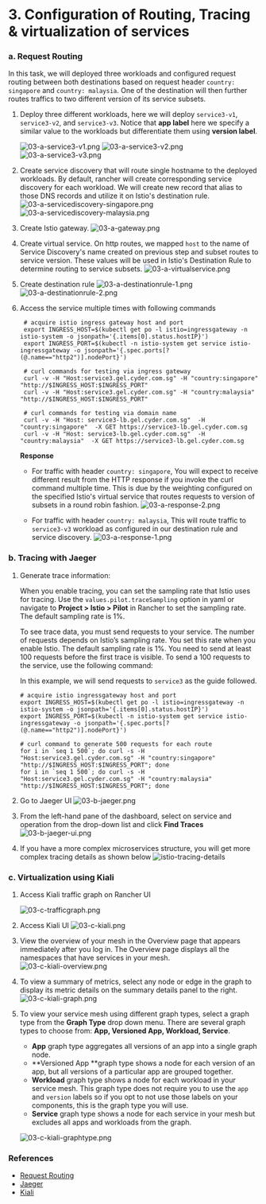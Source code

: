 # 3. Configuration of Routing, Tracing & virtualization of services

### a. Request Routing

In this task, we will deployed three workloads and configured request routing between both destinations based on request header `country: singapore` and `country: malaysia`. One of the destination will then further routes traffics to two different version of its service subsets.

1. Deploy three different workloads, here we will deploy `service3-v1`, `service3-v2`, and `service3-v3`. Notice that **app label** here we specify a similar value to the workloads but differentiate them using **version label**.

   ![03-a-service3-v1.png](./images/03-a-service3-v1.png)
   ![03-a-service3-v2.png](./images/03-a-service3-v2.png)
   ![03-a-service3-v3.png](./images/03-a-service3-v3.png)

2. Create service discovery that will route single hostname to the deployed workloads. By default, rancher will create corresponding service discovery for each workload. We will create new record that alias to those DNS records and utilize it on Istio's destination rule.
   ![03-a-servicediscovery-singapore.png](./images/03-a-servicediscovery-singapore.png)
   ![03-a-servicediscovery-malaysia.png](./images/03-a-servicediscovery-malaysia.png)

3. Create Istio gateway.
   ![03-a-gateway.png](./images/03-a-gateway.png)

4. Create virtual service. On http routes, we mapped `host` to the name of Service Discovery's name created on previous step and subset routes to service version. These values will be used in Istio's Destination Rule to determine routing to service subsets.
   ![03-a-virtualservice.png](./images/03-a-virtualservice.png)

5. Create destination rule
   ![03-a-destinationrule-1.png](./images/03-a-destinationrule-1.png)
   ![03-a-destinationrule-2.png](./images/03-a-destinationrule-2.png)

6. Access the service multiple times with following commands

   ```
    # acquire istio ingress gateway host and port
    export INGRESS_HOST=$(kubectl get po -l istio=ingressgateway -n istio-system -o jsonpath='{.items[0].status.hostIP}')
    export INGRESS_PORT=$(kubectl -n istio-system get service istio-ingressgateway -o jsonpath='{.spec.ports[?(@.name=="http2")].nodePort}')

    # curl commands for testing via ingress gateway
    curl -v -H "Host:service3.gel.cyder.com.sg" -H "country:singapore" "http://$INGRESS_HOST:$INGRESS_PORT"
    curl -v -H "Host:service3.gel.cyder.com.sg" -H "country:malaysia" "http://$INGRESS_HOST:$INGRESS_PORT"

    # curl commands for testing via domain name
    curl -v -H "Host: service3-lb.gel.cyder.com.sg"  -H "country:singapore"  -X GET https://service3-lb.gel.cyder.com.sg
    curl -v -H "Host: service3-lb.gel.cyder.com.sg"  -H "country:malaysia"  -X GET https://service3-lb.gel.cyder.com.sg
   ```

   **Response**

   - For traffic with header `country: singapore`, You will expect to receive different result from the HTTP response if you invoke the curl command multiple time. This is due by the weighting configured on the specified Istio's virtual service that routes requests to version of subsets in a round robin fashion.
     ![03-a-response-2.png](./images/03-a-response-2.png)

   - For traffic with header `country: malaysia`, This will route traffic to `service3-v3` workload as configured in our destination rule and service discovery.
     ![03-a-response-1.png](./images/03-a-response-1.png)

### b. Tracing with Jaeger

1.  Generate trace information:

    When you enable tracing, you can set the sampling rate that Istio uses for tracing. Use the `values.pilot.traceSampling` option in yaml or navigate to **Project > Istio > Pilot** in Rancher to set the sampling rate. The default sampling rate is 1%.

    To see trace data, you must send requests to your service. The number of requests depends on Istio’s sampling rate. You set this rate when you enable Istio. The default sampling rate is 1%. You need to send at least 100 requests before the first trace is visible. To send a 100 requests to the service, use the following command:

    In this example, we will send requests to `service3` as the guide followed.

    ```
    # acquire istio ingressgateway host and port
    export INGRESS_HOST=$(kubectl get po -l istio=ingressgateway -n istio-system -o jsonpath='{.items[0].status.hostIP}')
    export INGRESS_PORT=$(kubectl -n istio-system get service istio-ingressgateway -o jsonpath='{.spec.ports[?(@.name=="http2")].nodePort}')

    # curl command to generate 500 requests for each route
    for i in `seq 1 500`; do curl -s -H "Host:service3.gel.cyder.com.sg" -H "country:singapore" "http://$INGRESS_HOST:$INGRESS_PORT"; done
    for i in `seq 1 500`; do curl -s -H "Host:service3.gel.cyder.com.sg" -H "country:malaysia" "http://$INGRESS_HOST:$INGRESS_PORT"; done
    ```

2.  Go to Jaeger UI
    ![03-b-jaeger.png](./images/03-b-jaeger.png)

3.  From the left-hand pane of the dashboard, select on service and operation from the drop-down list and click **Find Traces**
    ![03-b-jaeger-ui.png](./images/03-b-jaeger-ui.png)

4.  If you have a more complex microservices structure, you will get more complex tracing details as shown below
    ![istio-tracing-details](https://istio.io/latest/docs/tasks/observability/distributed-tracing/jaeger/istio-tracing-details.png)

### c. Virtualization using Kiali

1. Access Kiali traffic graph on Rancher UI

   ![03-c-trafficgraph.png](./images/03-c-trafficgraph.png)

2. Access Kiali UI
   ![03-c-kiali.png](./images/03-c-kiali.png)

3. View the overview of your mesh in the Overview page that appears immediately after you log in. The Overview page displays all the namespaces that have services in your mesh.
   ![03-c-kiali-overview.png](./images/03-c-kiali-overview.png)

4. To view a summary of metrics, select any node or edge in the graph to display its metric details on the summary details panel to the right.
   ![03-c-kiali-graph.png](./images/03-c-kiali-graph.png)

5. To view your service mesh using different graph types, select a graph type from the **Graph Type** drop down menu. There are several graph types to choose from: **App, Versioned App, Workload, Service**.

   - **App** graph type aggregates all versions of an app into a single graph node.
   - **Versioned App **graph type shows a node for each version of an app, but all versions of a particular app are grouped together.
   - **Workload** graph type shows a node for each workload in your service mesh. This graph type does not require you to use the `app` and `version` labels so if you opt to not use those labels on your components, this is the graph type you will use.
   - **Service** graph type shows a node for each service in your mesh but excludes all apps and workloads from the graph.

   ![03-c-kiali-graphtype.png](./images/03-c-kiali-graphtype.png)

### References

- [Request Routing](https://istio.io/latest/docs/tasks/traffic-management/request-routing/)
- [Jaeger](https://istio.io/latest/docs/tasks/observability/distributed-tracing/jaeger/)
- [Kiali](https://istio.io/latest/docs/tasks/observability/kiali/)
